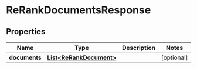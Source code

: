 

# ReRankDocumentsResponse


## Properties

| Name | Type | Description | Notes |
|------------ | ------------- | ------------- | -------------|
|**documents** | [**List&lt;ReRankDocument&gt;**](ReRankDocument.md) |  |  [optional] |



